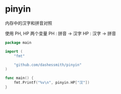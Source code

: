 # pinyin

内存中的汉字和拼音对照

使用 PH, HP 两个变量
PH : 拼音 -> 汉字
HP : 汉字 -> 拼音

```go
package main

import (
	"fmt"

	"github.com/dashessmith/pinyin"
)

func main() {
	fmt.Printf("%v\n", pinyin.HP["汉"])
}
```

